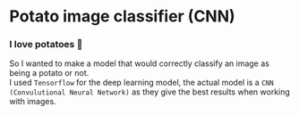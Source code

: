 # Potato image classifier (CNN)
### **I love potatoes** :potato:  
So I wanted to make a model that would correctly classify an image as being a potato or not.  
I used `Tensorflow` for the deep learning model, the actual model is a `CNN (Convulutional Neural Network)` as they give the best results when working with images. 

